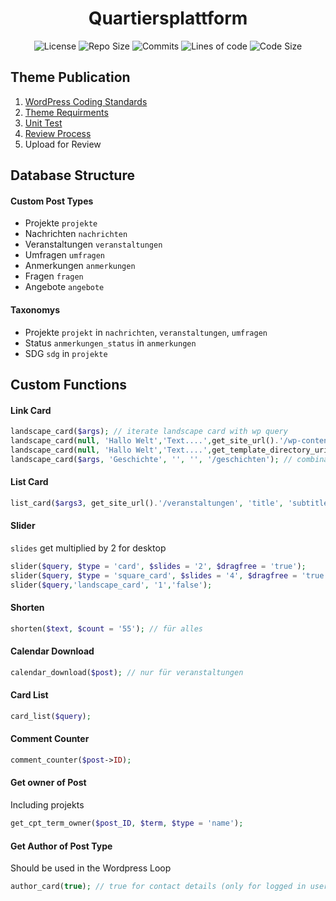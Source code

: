 <h1 align="center">Quartiersplattform</h1>
<!-- <p align="center">Developing a Plattform for self Districts</p> -->

<p align="center">
  <img src="https://img.shields.io/github/license/studio-arrenberg/quartiersplattform?color=%23f7f7f7&style=flat-square" alt="License"/>
  <img src="https://img.shields.io/github/repo-size/studio-arrenberg/quartiersplattform?color=%23f7f7f7&style=flat-square" alt="Repo Size"/>
  <img src="https://img.shields.io/github/commit-activity/w/studio-arrenberg/quartiersplattform?color=%23f7f7f7&style=flat-square" alt="Commits"/>
  <img src="https://img.shields.io/tokei/lines/github/studio-arrenberg/quartiersplattform?color=%23f7f7f7&style=flat-square" alt="Lines of code"/>
  <img src="https://img.shields.io/github/languages/code-size/studio-arrenberg/quartiersplattform?color=%23f7f7f7&style=flat-square" alt="Code Size"/>
</p>

<!-- ## Wordpress Snippets

![GitHub](https://img.shields.io/github/license/studio-arrenberg/quartiersplattform?color=%23f7f7f7&style=flat-square)

![GitHub repo size](https://img.shields.io/github/repo-size/studio-arrenberg/quartiersplattform?color=%23f7f7f7&style=flat-square)

![GitHub commit activity](https://img.shields.io/github/commit-activity/w/studio-arrenberg/quartiersplattform?color=%230091FF&style=flat-square)

![Lines of code](https://img.shields.io/tokei/lines/github/studio-arrenberg/quartiersplattform?color=%23f7f7f7&style=flat-square)

![GitHub code size in bytes](https://img.shields.io/github/languages/code-size/studio-arrenberg/quartiersplattform?color=%23f7f7f7&style=flat-square) -->

## Theme Publication

1.  [WordPress Coding Standards](https://codex.wordpress.org/WordPress_Coding_Standards)
2.  [Theme Requirments](https://make.wordpress.org/themes/handbook/review/required/)
3.  [Unit Test](https://codex.wordpress.org/Theme_Unit_Test)
4.  [Review Process](https://make.wordpress.org/themes/handbook/review/)
5.  Upload for Review

## Database Structure
#### Custom Post Types
* Projekte `projekte`
* Nachrichten `nachrichten`
* Veranstaltungen `veranstaltungen`
* Umfragen `umfragen`
* Anmerkungen `anmerkungen`
* Fragen `fragen`
* Angebote `angebote`

#### Taxonomys
* Projekte `projekt` in `nachrichten`, `veranstaltungen`, `umfragen`
* Status `anmerkungen_status` in `anmerkungen`
* SDG `sdg` in `projekte`

## Custom Functions
#### Link Card
```php
landscape_card($args); // iterate landscape card with wp query
landscape_card(null, 'Hallo Welt','Text....',get_site_url().'/wp-content/uploads/2020/05/CTL_Titelbild-1.jpg', '/veranstaltungen'); // without query
landscape_card(null, 'Hallo Welt','Text....',get_template_directory_uri().'/assets/images/400x200.png', '/veranstaltungen'); // without query
landscape_card($args, 'Geschichte', '', '', '/geschichten'); // combination Query and Manual
```
#### List Card
```php 
list_card($args3, get_site_url().'/veranstaltungen', 'title', 'subtitle');
```
#### Slider
`slides` get multiplied by 2 for desktop
```php
slider($query, $type = 'card', $slides = '2', $dragfree = 'true');
slider($query, $type = 'square_card', $slides = '4', $dragfree = 'true');
slider($query,'landscape_card', '1','false'); 
```
#### Shorten
```php 
shorten($text, $count = '55'); // für alles
```
#### Calendar Download
```php
calendar_download($post); // nur für veranstaltungen
```
#### Card List
```php
card_list($query);
```
#### Comment Counter
```php
comment_counter($post->ID);
```
#### Get owner of Post
Including projekts
```php
get_cpt_term_owner($post_ID, $term, $type = 'name');
```
#### Get Author of Post Type
Should be used in the Wordpress Loop 
```php
author_card(true); // true for contact details (only for logged in users)
```
